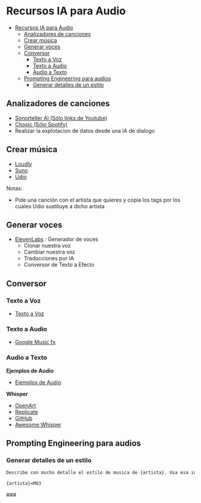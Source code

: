 # Recursos IA para Audio

- [Recursos IA para Audio](#recursos-ia-para-audio)
  - [Analizadores de canciones](#analizadores-de-canciones)
  - [Crear música](#crear-música)
  - [Generar voces](#generar-voces)
  - [Conversor](#conversor)
    - [Texto a Voz](#texto-a-voz)
    - [Texto a Audio](#texto-a-audio)
    - [Audio a Texto](#audio-a-texto)
  - [Prompting Engineering para audios](#prompting-engineering-para-audios)
    - [Generar detalles de un estilo](#generar-detalles-de-un-estilo)


## Analizadores de canciones

* [Sonorteller AI (Sólo links de Youtube)](https://sonoteller.ai/)
* [Chosic (Sólo Spotify)](https://www.chosic.com/spotify-playlist-analyzer/)
* Realizar la explotacion de datos desde una IA de dialogo



## Crear música

* [Loudly](https://www.loudly.com)
* [Suno](https://suno.com/)
* [Udio](https://www.udio.com/)

Notas:

* Pide una canción con el artista que quieres y copia los tags por los cuales Udio sustituye a dicho artista



## Generar voces

* [ElevenLabs](https://elevenlabs.io/) : Generador de voces
  * Clonar nuestra voz
  * Cambiar nuestra voz
  * Traducciones por IA
  * Conversor de Texto a Efecto



## Conversor

### Texto a Voz

* [Texto a Voz](https://www.text-to-speech.online/)


### Texto a Audio

* [Google Music fx](https://labs.google/fx/es/tools/music-fx)


### Audio a Texto

**Ejemplos de Audio**

* [Ejemplos de Audio](https://audio-samples.github.io/)

**Whisper**

* [OpenArt](https://huggingface.co/openai/whisper-large-v3)
* [Replicate](https://replicate.com/openai/whisper)
* [GitHub](https://github.com/openai/whisper)
* [Awesome Whisper](https://github.com/sindresorhus/awesome-whisper)





## Prompting Engineering para audios


### Generar detalles de un estilo

```bash
Describe con mucho detalle el estilo de musica de {artista}. Usa esa informacion para escribir un prompt convertir de texto a musica usando una IA generadora de musica con todos los detalle. Dame uno usando su nombre y otro no usando su nombre, sólo su estilo

{artista}=M83
```

### 

